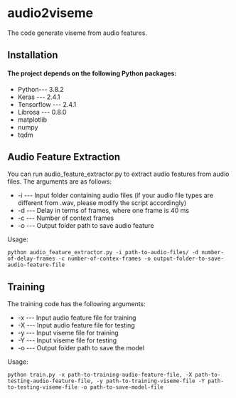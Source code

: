 # audio2viseme
The code generate viseme from audio features.

## Installation

#### The project depends on the following Python packages:

* Python--- 3.8.2
* Keras --- 2.4.1
* Tensorflow --- 2.4.1
* Librosa --- 0.8.0
* matplotlib
* numpy
* tqdm


## Audio Feature Extraction

You can run audio_feature_extractor.py to extract audio features from audio files. The arguments are as follows:

* -i --- Input folder containing audio files (if your audio file types are different from .wav, please modify the script accordingly)
* -d --- Delay in terms of frames, where one frame is 40 ms 
* -c --- Number of context frames
* -o --- Output folder path to save audio feature 

Usage:

```
python audio_feature_extractor.py -i path-to-audio-files/ -d number-of-delay-frames -c number-of-contex-frames -o output-folder-to-save-audio-feature-file
```

## Training

The training code has the following arguments:

* -x --- Input audio feature file for training
* -X --- Input audio feature file for testing
* -y --- Input viseme file for training
* -Y --- Input viseme file for testing
* -o --- Output folder path to save the model

Usage:

```
python train.py -x path-to-training-audio-feature-file, -X path-to-testing-audio-feature-file, -y path-to-training-viseme-file -Y path-to-testing-viseme-file -o path-to-save-model-file

```

